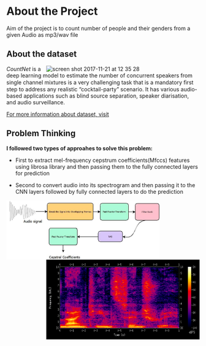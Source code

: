 # About the Project

Aim of the project is to count number of people and their genders from a given Audio as mp3/wav file

## About the dataset

<img width="400" align="right" alt="screen shot 2017-11-21 at 12 35 28" src="https://user-images.githubusercontent.com/72940/33071669-be6c35b2-cebc-11e7-8822-9b998ad1ea09.png">

_CountNet_ is a deep learning model to estimate the number of concurrent speakers from single channel mixtures is a very challenging task that is a mandatory ﬁrst step to address any realistic “cocktail-party” scenario. It has various audio-based applications such as blind source separation, speaker diarisation, and audio surveillance.

[For more information about dataset, visit ](https://github.com/faroit/CountNet/blob/master/README.md)



## Problem Thinking 
**I followed two types of approahes to solve this problem:**


* First to extract mel-frequency cepstrum coefficients(Mfccs) features using librosa library and then passing them
    to the fully connected layers for prediction


* Second to convert audio into its spectrogram and then passing it to the CNN layers followed by  fully            connected layers  to do the prediction  

<img width="400" align ="left" alt="screen shot 2017-11-21 at 12 35 28" src="images/Mfccs.jpeg"> 

<img width="400" align="right" alt="screen shot 2017-11-21 at 12 35 28" src="images/spectrogram.png">
  

